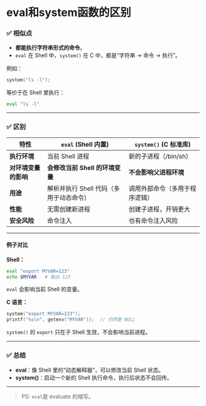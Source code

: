 # eval和system函数的区别

### ✅ **相似点**

- **都能执行字符串形式的命令**。
- `eval` 在 Shell 中，`system()` 在 C 中，都是“字符串 → 命令 → 执行”。

例如：

```c
system("ls -l");
```

等价于在 Shell 里执行：

```bash
eval "ls -l"
```

------

### ✅ **区别**

| 特性                 | `eval` (Shell 内置)                     | `system()` (C 标准库)          |
| -------------------- | --------------------------------------- | ------------------------------ |
| **执行环境**         | 当前 Shell 进程                         | 新的子进程（/bin/sh）          |
| **对环境变量的影响** | **会修改当前 Shell 的环境变量**         | **不会影响父进程环境**         |
| **用途**             | 解析并执行 Shell 代码（多用于动态命令） | 调用外部命令（多用于程序逻辑） |
| **性能**             | 无需创建新进程                          | 创建子进程，开销更大           |
| **安全风险**         | 命令注入                                | 也有命令注入风险               |

------

#### **例子对比**

**Shell：**

```bash
eval "export MYVAR=123"
echo $MYVAR   # 输出 123
```

`eval` 会影响当前 Shell 的变量。

**C 语言：**

```c
system("export MYVAR=123");
printf("%s\n", getenv("MYVAR"));  // 仍然是 NULL
```

`system()` 的 `export` 只在子 Shell 生效，不会影响当前进程。

------

### ✅ **总结**

- **eval**：像 Shell 里的“动态解释器”，可以修改当前 Shell 状态。
- **system()**：启动一个新的 Shell 执行命令，执行后状态不会回传。

---

> PS: `eval`是 evaluate 的缩写。